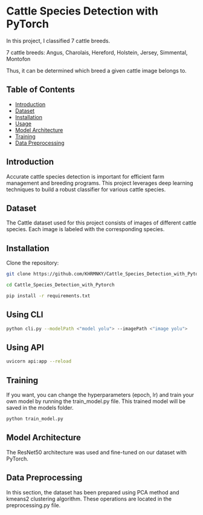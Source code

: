 # Cattle Species Detection with PyTorch
In this project, I classified 7 cattle breeds.

7 cattle breeds: Angus, Charolais, Hereford, Holstein, Jersey, Simmental, Montofon

Thus, it can be determined which breed a given cattle image belongs to.


## Table of Contents

- [Introduction](#introduction)
- [Dataset](#dataset)
- [Installation](#installation)
- [Usage](#usage)
- [Model Architecture](#model-architecture)
- [Training](#training)
- [Data Preprocessing]((#data-preprocessing))


## Introduction

Accurate cattle species detection is important for efficient farm management and breeding programs. This project leverages deep learning techniques to build a robust classifier for various cattle species.

## Dataset

The Cattle dataset used for this project consists of images of different cattle species. Each image is labeled with the corresponding species.

## Installation

Clone the repository:

```bash
git clone https://github.com/KHRMNKY/Cattle_Species_Detection_with_Pytorch.git

cd Cattle_Species_Detection_with_Pytorch

pip install -r requirements.txt
```

## Using CLI
```bash
python cli.py --modelPath <"model yolu"> --imagePath <"image yolu">
```

## Using API
```bash
uvicorn api:app --reload
```

## Training

If you want, you can change the hyperparameters (epoch, lr) and train your own model by running the train_model.py file. This trained model will be saved in the models folder.

```bash
python train_model.py
```

## Model Architecture
The ResNet50 architecture was used and fine-tuned on our dataset with PyTorch.


## Data Preprocessing
In this section, the dataset has been prepared using PCA method and  kmeans2 clustering algorithm.
These operations are located in the preprocessing.py file.

